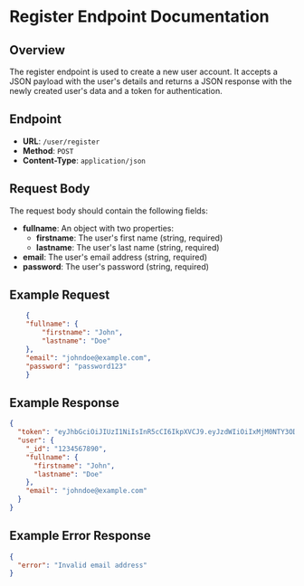 # Register Endpoint Documentation

## Overview

The register endpoint is used to create a new user account. It accepts a JSON payload with the user's details and returns a JSON response with the newly created user's data and a token for authentication.

## Endpoint

* **URL**: `/user/register`
* **Method**: `POST`
* **Content-Type**: `application/json`

## Request Body

The request body should contain the following fields:

* **fullname**: An object with two properties:
	+ **firstname**: The user's first name (string, required)
	+ **lastname**: The user's last name (string, required)
* **email**: The user's email address (string, required)
* **password**: The user's password (string, required)

## Example Request

```json
    {
    "fullname": {
        "firstname": "John",
        "lastname": "Doe"
    },
    "email": "johndoe@example.com",
    "password": "password123"
    }
```

## Example Response

```json
{
  "token": "eyJhbGciOiJIUzI1NiIsInR5cCI6IkpXVCJ9.eyJzdWIiOiIxMjM0NTY3ODkwIiwibmFtZSI6IkpvaGFuIjoiMjMwfQ.SflKxwRJSMeKKF2QT4fwpMeJf36POk6yJV_adQssw5c",
  "user": {
    "_id": "1234567890",
    "fullname": {
      "firstname": "John",
      "lastname": "Doe"
    },
    "email": "johndoe@example.com"
  }
}
```

## Example Error Response

```json
{
  "error": "Invalid email address"
}